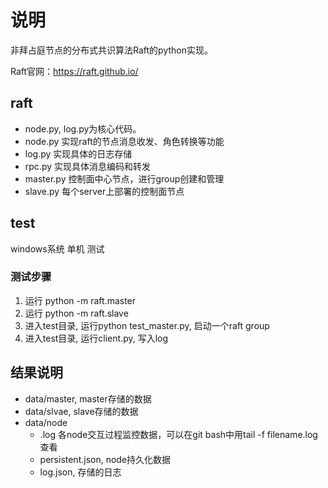 # 说明

非拜占庭节点的分布式共识算法Raft的python实现。

Raft官网：https://raft.github.io/


## raft
- node.py, log.py为核心代码。
- node.py 实现raft的节点消息收发、角色转换等功能
- log.py 实现具体的日志存储
- rpc.py 实现具体消息编码和转发
- master.py 控制面中心节点，进行group创建和管理
- slave.py 每个server上部署的控制面节点

## test
windows系统 单机 测试

### 测试步骤
1. 运行 python -m raft.master
2. 运行 python -m raft.slave
3. 进入test目录, 运行python test_master.py, 启动一个raft group
4. 进入test目录, 运行client.py, 写入log

## 结果说明
- data/master, master存储的数据
- data/slvae, slave存储的数据
- data/node 
    - .log 各node交互过程监控数据，可以在git bash中用tail -f filename.log查看
    - persistent.json, node持久化数据
    - log.json, 存储的日志
